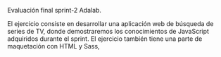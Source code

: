 Evaluación final sprint-2 Adalab.

El ejercicio consiste en desarrollar una aplicación web de búsqueda de series de TV, donde
demostraremos los conocimientos de JavaScript adquiridos durante el sprint. El ejercicio también
tiene una parte de maquetación con HTML y Sass,
